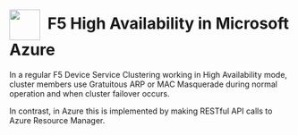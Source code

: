 # <img align="center" src="https://github.com/ArtiomL/storage/blob/master/img/azure.png" height="55">&nbsp;&nbsp;F5 High Availability in Microsoft Azure

In a regular F5 Device Service Clustering working in High Availability mode, cluster members use Gratuitous ARP or MAC Masquerade during normal operation and when cluster failover occurs.

In contrast, in Azure this is implemented by making RESTful API calls to Azure Resource Manager.
